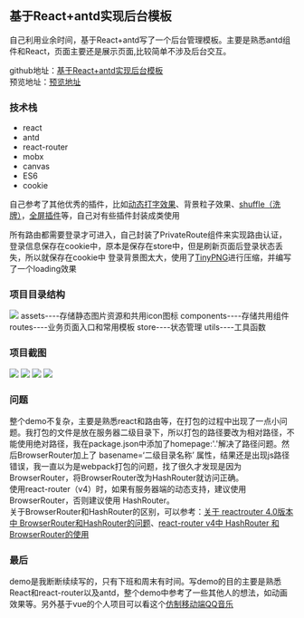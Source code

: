 ## 基于React+antd实现后台模板
自己利用业余时间，基于React+antd写了一个后台管理模板。主要是熟悉antd组件和React，页面主要还是展示页面,比较简单不涉及后台交互。

github地址：[基于React+antd实现后台模板](https://github.com/zhangZhiHao1996/react-admin-master)  
预览地址：[预览地址](https://zhangzhihao1996.github.io/react-admin-master/)
<br/>

### 技术栈

 - react
 - antd
 - react-router
 - mobx
 - canvas
 - ES6
 - cookie

自己参考了其他优秀的插件，比如[动态打字效果](https://blog.csdn.net/qq_37860930/article/details/80859473)、背景粒子效果、[shuffle（洗牌）](https://github.com/Vestride/Shuffle)，[全屏插件](https://github.com/sindresorhus/screenfull.js)等，自己对有些插件封装成类使用

所有路由都需要登录才可进入，自己封装了PrivateRoute组件来实现路由认证，登录信息保存在cookie中，原本是保存在store中，但是刷新页面后登录状态丢失，所以就保存在cookie中
登录背景图太大，使用了[TinyPNG](https://tinypng.com/)进行压缩，并编写了一个loading效果
<br/>

### 项目目录结构

<img src="https://img-blog.csdn.net/20180801112803776?watermark/2/text/aHR0cHM6Ly9ibG9nLmNzZG4ubmV0L3FxXzM3ODYwOTMw/font/5a6L5L2T/fontsize/400/fill/I0JBQkFCMA==/dissolve/70"/>
assets----存储静态图片资源和共用icon图标
components----存储共用组件
routes----业务页面入口和常用模板
store----状态管理
utils----工具函数
<br/>

### 项目截图

<img src="https://img-blog.csdn.net/20180805130612437?watermark/2/text/aHR0cHM6Ly9ibG9nLmNzZG4ubmV0L3FxXzM3ODYwOTMw/font/5a6L5L2T/fontsize/400/fill/I0JBQkFCMA==/dissolve/70"/>  
<img src="https://img-blog.csdn.net/20180805132523440?watermark/2/text/aHR0cHM6Ly9ibG9nLmNzZG4ubmV0L3FxXzM3ODYwOTMw/font/5a6L5L2T/fontsize/400/fill/I0JBQkFCMA==/dissolve/70"/>  
<img src="https://img-blog.csdn.net/20180801121410374?watermark/2/text/aHR0cHM6Ly9ibG9nLmNzZG4ubmV0L3FxXzM3ODYwOTMw/font/5a6L5L2T/fontsize/400/fill/I0JBQkFCMA==/dissolve/70"/>  
<img src="https://img-blog.csdn.net/20180801121515342?watermark/2/text/aHR0cHM6Ly9ibG9nLmNzZG4ubmV0L3FxXzM3ODYwOTMw/font/5a6L5L2T/fontsize/400/fill/I0JBQkFCMA==/dissolve/70"/>  
<br/>

### 问题

整个demo不复杂，主要是熟悉react和路由等，在打包的过程中出现了一点小问题。我打包的文件是放在服务器二级目录下，所以打包的路径要改为相对路径，不能使用绝对路径，我在package.json中添加了homepage:'.'解决了路径问题。然后BrowserRouter加上了 basename=‘二级目录名称’ 属性，结果还是出现js路径错误，我一直以为是webpack打包的问题，找了很久才发现是因为BrowserRouter，将BrowserRouter改为HashRouter就访问正确。  
使用react-router（v4）时，如果有服务器端的动态支持，建议使用 BrowserRouter，否则建议使用 HashRouter。  
关于BrowserRouter和HashRouter的区别，可以参考：[关于 reactrouter 4.0版本中 BrowserRouter和HashRouter的问题](https://cnodejs.org/topic/5a193c5d6190c8912ebacd5d)、[react-router v4中 HashRouter 和 BrowserRouter的使用](https://www.cnblogs.com/sunLemon/p/9020153.html)
<br/>

### 最后
demo是我断断续续写的，只有下班和周末有时间。写demo的目的主要是熟悉React和react-router以及antd，整个demo中参考了一些其他人的想法，如动画效果等。另外基于vue的个人项目可以看这个[仿制移动端QQ音乐](https://blog.csdn.net/qq_37860930/article/details/80586698)

